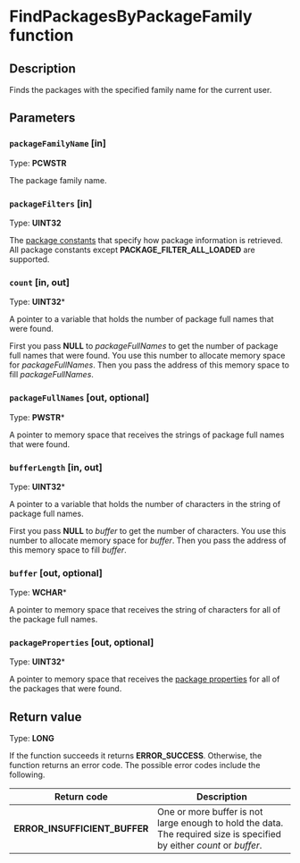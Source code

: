# FindPackagesByPackageFamily function

## Description

Finds the packages with the specified family name for the current user.

## Parameters

### `packageFamilyName` [in]

Type: **PCWSTR**

The package family name.

### `packageFilters` [in]

Type: **UINT32**

The [package constants](https://learn.microsoft.com/windows/desktop/appxpkg/package-constants) that specify how package information is retrieved. All package constants except **PACKAGE_FILTER_ALL_LOADED** are supported.

### `count` [in, out]

Type: **UINT32***

A pointer to a variable that holds the number of package full names that were found.

First you pass **NULL** to *packageFullNames* to get the number of package full names that were found. You use this number to allocate memory space for *packageFullNames*. Then you pass the address of this memory space to fill *packageFullNames*.

### `packageFullNames` [out, optional]

Type: **PWSTR***

A pointer to memory space that receives the strings of package full names that were found.

### `bufferLength` [in, out]

Type: **UINT32***

A pointer to a variable that holds the number of characters in the string of package full names.

First you pass **NULL** to *buffer* to get the number of characters. You use this number to allocate memory space for *buffer*. Then you pass the address of this memory space to fill *buffer*.

### `buffer` [out, optional]

Type: **WCHAR***

A pointer to memory space that receives the string of characters for all of the package full names.

### `packageProperties` [out, optional]

Type: **UINT32***

A pointer to memory space that receives the [package properties](https://learn.microsoft.com/windows/desktop/appxpkg/package-constants) for all of the packages that were found.

## Return value

Type: **LONG**

If the function succeeds it returns **ERROR_SUCCESS**. Otherwise, the function returns an error code. The possible error codes include the following.

| Return code | Description |
| --- | --- |
| **ERROR_INSUFFICIENT_BUFFER** | One or more buffer is not large enough to hold the data. The required size is specified by either *count* or *buffer*. |